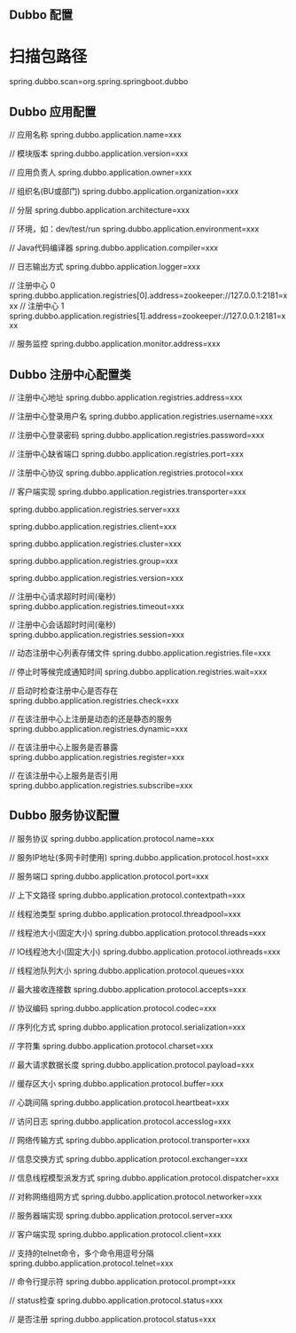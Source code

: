 ## Dubbo 配置
# 扫描包路径
spring.dubbo.scan=org.spring.springboot.dubbo

## Dubbo 应用配置
// 应用名称
spring.dubbo.application.name=xxx

// 模块版本
spring.dubbo.application.version=xxx

// 应用负责人
spring.dubbo.application.owner=xxx

// 组织名(BU或部门)
spring.dubbo.application.organization=xxx

// 分层
spring.dubbo.application.architecture=xxx

// 环境，如：dev/test/run
spring.dubbo.application.environment=xxx

// Java代码编译器
spring.dubbo.application.compiler=xxx

// 日志输出方式
spring.dubbo.application.logger=xxx

// 注册中心 0
spring.dubbo.application.registries[0].address=zookeeper://127.0.0.1:2181=xxx
// 注册中心 1
spring.dubbo.application.registries[1].address=zookeeper://127.0.0.1:2181=xxx

// 服务监控
spring.dubbo.application.monitor.address=xxx

## Dubbo 注册中心配置类
// 注册中心地址
spring.dubbo.application.registries.address=xxx

// 注册中心登录用户名
spring.dubbo.application.registries.username=xxx

// 注册中心登录密码
spring.dubbo.application.registries.password=xxx

// 注册中心缺省端口
spring.dubbo.application.registries.port=xxx

// 注册中心协议
spring.dubbo.application.registries.protocol=xxx

// 客户端实现
spring.dubbo.application.registries.transporter=xxx

spring.dubbo.application.registries.server=xxx

spring.dubbo.application.registries.client=xxx

spring.dubbo.application.registries.cluster=xxx

spring.dubbo.application.registries.group=xxx

spring.dubbo.application.registries.version=xxx

// 注册中心请求超时时间(毫秒)
spring.dubbo.application.registries.timeout=xxx

// 注册中心会话超时时间(毫秒)
spring.dubbo.application.registries.session=xxx

// 动态注册中心列表存储文件
spring.dubbo.application.registries.file=xxx

// 停止时等候完成通知时间
spring.dubbo.application.registries.wait=xxx

// 启动时检查注册中心是否存在
spring.dubbo.application.registries.check=xxx

// 在该注册中心上注册是动态的还是静态的服务
spring.dubbo.application.registries.dynamic=xxx

// 在该注册中心上服务是否暴露
spring.dubbo.application.registries.register=xxx

// 在该注册中心上服务是否引用
spring.dubbo.application.registries.subscribe=xxx


## Dubbo 服务协议配置


// 服务协议
spring.dubbo.application.protocol.name=xxx

// 服务IP地址(多网卡时使用)
spring.dubbo.application.protocol.host=xxx

// 服务端口
spring.dubbo.application.protocol.port=xxx

// 上下文路径
spring.dubbo.application.protocol.contextpath=xxx

// 线程池类型
spring.dubbo.application.protocol.threadpool=xxx

// 线程池大小(固定大小)
spring.dubbo.application.protocol.threads=xxx

// IO线程池大小(固定大小)
spring.dubbo.application.protocol.iothreads=xxx

// 线程池队列大小
spring.dubbo.application.protocol.queues=xxx

// 最大接收连接数
spring.dubbo.application.protocol.accepts=xxx

// 协议编码
spring.dubbo.application.protocol.codec=xxx

// 序列化方式
spring.dubbo.application.protocol.serialization=xxx

// 字符集
spring.dubbo.application.protocol.charset=xxx

// 最大请求数据长度
spring.dubbo.application.protocol.payload=xxx

// 缓存区大小
spring.dubbo.application.protocol.buffer=xxx

// 心跳间隔
spring.dubbo.application.protocol.heartbeat=xxx

// 访问日志
spring.dubbo.application.protocol.accesslog=xxx

// 网络传输方式
spring.dubbo.application.protocol.transporter=xxx

// 信息交换方式
spring.dubbo.application.protocol.exchanger=xxx

// 信息线程模型派发方式
spring.dubbo.application.protocol.dispatcher=xxx

// 对称网络组网方式
spring.dubbo.application.protocol.networker=xxx

// 服务器端实现
spring.dubbo.application.protocol.server=xxx

// 客户端实现
spring.dubbo.application.protocol.client=xxx

// 支持的telnet命令，多个命令用逗号分隔
spring.dubbo.application.protocol.telnet=xxx

// 命令行提示符
spring.dubbo.application.protocol.prompt=xxx

// status检查
spring.dubbo.application.protocol.status=xxx

// 是否注册
spring.dubbo.application.protocol.status=xxx


